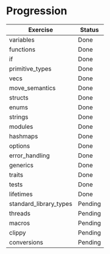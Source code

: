 # Progression

| Exercise               | Status        |
| ---------------------- | ------------------- |
| variables              | Done                |
| functions              | Done                |
| if                     | Done                |
| primitive_types        | Done                |
| vecs                   | Done                |
| move_semantics         | Done                |
| structs                | Done                |
| enums                  | Done                |
| strings                | Done                |
| modules                | Done                |
| hashmaps               | Done                |
| options                | Done                |
| error_handling         | Done                |
| generics               | Done                |
| traits                 | Done                |
| tests                  | Done                |
| lifetimes              | Done                |
| standard_library_types | Pending             |
| threads                | Pending |
| macros                 | Pending|
| clippy                 |Pending|
| conversions            |Pending|
